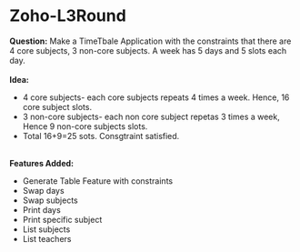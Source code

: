 # Zoho-L3Round
<b>Question:</b> Make a TimeTbale Application with the constraints that there are 4 core subjects, 3 non-core subjects. A week has 5 days and 5 slots each day.
<br>
<br>
<b>Idea:</b><br>
<ul>
<li>4 core subjects- each core subjects repeats 4 times a week. Hence, 16 core subject slots.</li>
<li>3 non-core subjects- each non core subject repetas 3 times a week, Hence 9 non-core subjects slots.</li>
<li>Total 16+9=25 sots. Consgtraint satisfied.</li>
</ul>
<br>
<b>Features Added:</b><br>
<ul>
  <li>Generate Table Feature with constraints</li>
  <li>Swap days</li>
  <li>Swap subjects</li>
  <li>Print days</li>
  <li>Print specific subject</li>
  <li>List subjects</li>
  <li>List teachers</li>
  </ul>
